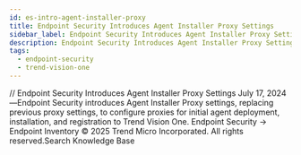 ```yaml
---
id: es-intro-agent-installer-proxy
title: Endpoint Security Introduces Agent Installer Proxy Settings
sidebar_label: Endpoint Security Introduces Agent Installer Proxy Settings
description: Endpoint Security Introduces Agent Installer Proxy Settings
tags:
  - endpoint-security
  - trend-vision-one
---
```


/*<![CDATA[*/ $('#title').html($('meta[name=map-description]').attr('content')); /*]]>*/ Endpoint Security Introduces Agent Installer Proxy Settings July 17, 2024—Endpoint Security introduces Agent Installer Proxy settings, replacing previous proxy settings, to configure proxies for initial agent deployment, installation, and registration to Trend Vision One. Endpoint Security → Endpoint Inventory © 2025 Trend Micro Incorporated. All rights reserved.Search Knowledge Base